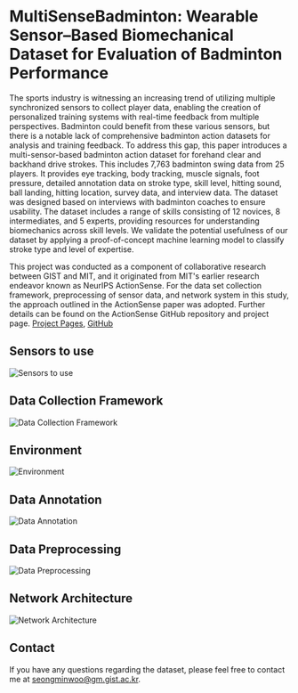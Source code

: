 
# MultiSenseBadminton: Wearable Sensor–Based Biomechanical Dataset for Evaluation of Badminton Performance

The sports industry is witnessing an increasing trend of utilizing multiple synchronized sensors to collect player data, enabling the creation of personalized training systems with real-time feedback from multiple perspectives. Badminton could benefit from these various sensors, but there is a notable lack of comprehensive badminton action datasets for analysis and training feedback. To address this gap, this paper introduces a multi-sensor-based badminton action dataset for forehand clear and backhand drive strokes. This includes 7,763 badminton swing data from 25 players. It provides eye tracking, body tracking, muscle signals, foot pressure, detailed annotation data on stroke type, skill level, hitting sound, ball landing, hitting location, survey data, and interview data. The dataset was designed based on interviews with badminton coaches to ensure usability. The dataset includes a range of skills consisting of 12 novices, 8 intermediates, and 5 experts, providing resources for understanding biomechanics across skill levels. We validate the potential usefulness of our dataset by applying a proof-of-concept machine learning model to classify stroke type and level of expertise.

This project was conducted as a component of collaborative research between GIST and MIT, and it originated from MIT's earlier research endeavor known as NeurIPS ActionSense. For the data set collection framework, preprocessing of sensor data, and network system in this study, the approach outlined in the ActionSense paper was adopted. Further details can be found on the ActionSense GitHub repository and project page. [Project Pages](https://action-net.csail.mit.edu/), [GitHub](https://github.com/delpreto/ActionNet)

## Sensors to use

![Sensors to use](https://user-images.githubusercontent.com/79134282/233352475-a961fe8a-ba6c-4d77-a83b-8449ddeea52e.jpg)

## Data Collection Framework

![Data Collection Framework](https://user-images.githubusercontent.com/79134282/233351724-3bba3af4-1cbf-442c-a77f-a836ac986298.jpg)

## Environment

![Environment](https://user-images.githubusercontent.com/79134282/233352857-31ca2d5e-73ab-4e29-b44b-ae304c2011ab.jpg)

## Data Annotation

![Data Annotation](https://user-images.githubusercontent.com/79134282/233352940-9f69c707-3154-4b1d-895c-544ca3766143.jpg)

## Data Preprocessing

![Data Preprocessing](https://user-images.githubusercontent.com/79134282/233353008-060aae23-26a0-4684-8337-97ab22ac88e7.jpg)

## Network Architecture

![Network Architecture](https://user-images.githubusercontent.com/79134282/233352749-cfac7fec-f370-4b53-a91e-d581793011a0.jpg)



## Contact

If you have any questions regarding the dataset, please feel free to contact me at seongminwoo@gm.gist.ac.kr.









